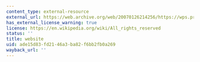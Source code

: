 ```yaml
---
content_type: external-resource
external_url: https://web.archive.org/web/20070126214256/https://wps.prenhall.com/esm_deitel_javahtp_6/
has_external_license_warning: true
license: https://en.wikipedia.org/wiki/All_rights_reserved
status: ''
title: website
uid: ade15d83-fd21-46a3-ba82-f6bb2fb0a269
wayback_url: ''
---
```

